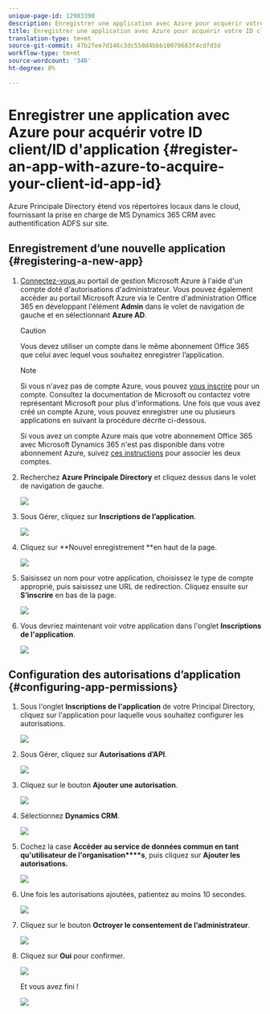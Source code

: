 ```yaml
---
unique-page-id: 12983390
description: Enregistrer une application avec Azure pour acquérir votre ID client/ID d'application - Documents marketing - Documentation du produit
title: Enregistrer une application avec Azure pour acquérir votre ID client/ID d'application
translation-type: tm+mt
source-git-commit: 47b2fee7d146c3dc558d4bbb10070683f4cdfd3d
workflow-type: tm+mt
source-wordcount: '346'
ht-degree: 0%

---
```



# Enregistrer une application avec Azure pour acquérir votre ID client/ID d&#39;application {#register-an-app-with-azure-to-acquire-your-client-id-app-id}

Azure Principale Directory étend vos répertoires locaux dans le cloud, fournissant la prise en charge de MS Dynamics 365 CRM avec authentification ADFS sur site.

## Enregistrement d’une nouvelle application {#registering-a-new-app}

1. [Connectez-vous ](http://manage.windowsazure.com/) au portail de gestion Microsoft Azure à l&#39;aide d&#39;un compte doté d&#39;autorisations d&#39;administrateur. Vous pouvez également accéder au portail Microsoft Azure via le Centre d&#39;administration Office 365 en développant l&#39;élément **Admin** dans le volet de navigation de gauche et en sélectionnant **Azure AD**.

   >[!CAUTION]
   >
   >Vous devez utiliser un compte dans le même abonnement Office 365 que celui avec lequel vous souhaitez enregistrer l’application.

   >[!NOTE]
   >
   >Si vous n&#39;avez pas de compte Azure, vous pouvez [vous inscrire](https://azure.microsoft.com/en-us/free/) pour un compte. Consultez la documentation de Microsoft ou contactez votre représentant Microsoft pour plus d&#39;informations. Une fois que vous avez créé un compte Azure, vous pouvez enregistrer une ou plusieurs applications en suivant la procédure décrite ci-dessous.
   >
   >
   >Si vous avez un compte Azure mais que votre abonnement Office 365 avec Microsoft Dynamics 365 n&#39;est pas disponible dans votre abonnement Azure, suivez [ces instructions](https://msdn.microsoft.com/office/office365/howto/setup-development-environment#bk_CreateAzureSubscription) pour associer les deux comptes.

1. Recherchez **Azure Principale Directory** et cliquez dessus dans le volet de navigation de gauche.

   ![](assets/two.png)

1. Sous Gérer, cliquez sur **Inscriptions de l’application**.

   ![](assets/three.png)

1. Cliquez sur **Nouvel enregistrement **en haut de la page.

   ![](assets/four.png)

1. Saisissez un nom pour votre application, choisissez le type de compte approprié, puis saisissez une URL de redirection. Cliquez ensuite sur **S’inscrire** en bas de la page.

   ![](assets/five.png)

1. Vous devriez maintenant voir votre application dans l&#39;onglet **Inscriptions de l&#39;application**.

   ![](assets/six.png)

## Configuration des autorisations d’application {#configuring-app-permissions}

1. Sous l&#39;onglet **Inscriptions de l&#39;application** de votre Principal Directory, cliquez sur l&#39;application pour laquelle vous souhaitez configurer les autorisations.

   ![](assets/seven.png)

1. Sous Gérer, cliquez sur **Autorisations d’API**.

   ![](assets/eight.png)

1. Cliquez sur le bouton **Ajouter une autorisation**.

   ![](assets/nine.png)

1. Sélectionnez **Dynamics CRM**.

   ![](assets/ten.png)

1. Cochez la case **Accéder au service de données commun en tant qu&#39;utilisateur de l&#39;organisation****s**, puis cliquez sur **Ajouter les autorisations.**

   ![](assets/eleven.png)

1. Une fois les autorisations ajoutées, patientez au moins 10 secondes.

   ![](assets/twelve.png)

1. Cliquez sur le bouton **Octroyer le consentement de l’administrateur**.

   ![](assets/thirteen.png)

1. Cliquez sur **Oui** pour confirmer.

   ![](assets/fourteen.png)

   Et vous avez fini !

   ![](assets/fifteen.png)

